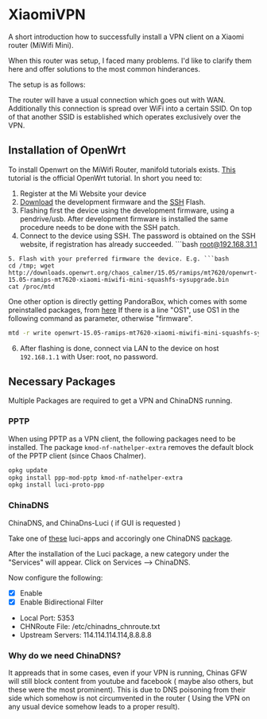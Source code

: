 # XiaomiVPN
A short introduction how to successfully install a VPN client on a Xiaomi router (MiWifi Mini).

When this router was setup, I faced many problems. I'd like to clarify them here and offer solutions to the most common hinderances.

The setup is as follows:

The router will have a usual connection which goes out with WAN. 
Additionally this connection is spread over WiFi into a certain SSID.
On top of that another SSID is established which operates exclusively over the VPN.

## Installation of OpenWrt

To install Openwrt on the MiWifi Router, manifold tutorials exists. [This](https://wiki.openwrt.org/toh/xiaomi/mini) tutorial is the official OpenWrt tutorial. 
In short you need to:
1. Register at the Mi Website your device
2. [Download](http://www1.miwifi.com/miwifi_download.html) the development firmware and the [SSH](http://d.miwifi.com/rom/ssh) Flash.
3. Flashing first the device using the development firmware, using a pendrive/usb. After development firmware is installed the same procedure needs to be done with the SSH patch.
4. Connect to the device using SSH. The password is obtained on the SSH website, if registration has already succeeded. ```bash
root@192.168.31.1
```
5. Flash with your preferred firmware the device. E.g. ```bash 
cd /tmp; wget http://downloads.openwrt.org/chaos_calmer/15.05/ramips/mt7620/openwrt-15.05-ramips-mt7620-xiaomi-miwifi-mini-squashfs-sysupgrade.bin
cat /proc/mtd
```
One other option is directly getting PandoraBox, which comes with some preinstalled packages, from [here](http://downloads.openwrt.org.cn/PandoraBox/Xiaomi-Mini-R1CM/stable/)
If there is a line "OS1", use OS1 in the following command as parameter, otherwise "firmware".
```bash
mtd -r write openwrt-15.05-ramips-mt7620-xiaomi-miwifi-mini-squashfs-sysupgrade.bin OS1
```
6. After flashing is done, connect via LAN to the device on host ```192.168.1.1``` with User: root, no password.


## Necessary Packages

Multiple Packages are required to get a VPN and ChinaDNS running.

### PPTP

When using PPTP as a VPN client, the following packages need to be installed.
The package ```kmod-nf-nathelper-extra``` removes the default block of the PPTP client (since Chaos Chalmer).

```bash
opkg update
opkg install ppp-mod-pptp kmod-nf-nathelper-extra
opkg install luci-proto-ppp
```

### ChinaDNS
ChinaDNS, and ChinaDns-Luci ( if GUI is requested )

Take one of [these](http://sourceforge.net/projects/openwrt-dist/files/luci-app/chinadns/) luci-apps and accoringly one ChinaDNS [package](http://sourceforge.net/projects/openwrt-dist/files/chinadns/1.3.2-d3e75dd/ChinaDNS_1.3.2-3_ramips_24kec.ipk/download).

After the installation of the Luci package, a new category under the "Services" will appear. Click on Services --> ChinaDNS. 

Now configure the following:

- [x] Enable
- [x] Enable Bidirectional Filter
- Local Port: 5353
- CHNRoute File: /etc/chinadns_chnroute.txt
- Upstream Servers: 114.114.114.114,8.8.8.8



### Why do we need ChinaDNS?
It appreads that in some cases, even if your VPN is running, Chinas GFW will still block content from youtube and facebook ( maybe also others, but these were the most prominent). This is due to DNS poisoning from their side which somehow is not circumvented in the router ( Using the VPN on any usual device somehow leads to a proper result).



